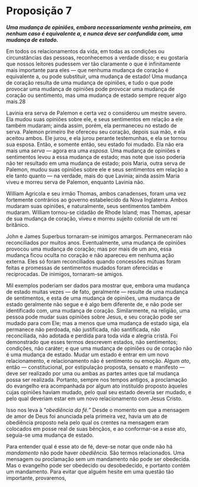 # Proposição 7

***Uma mudança de opiniões, embora necessariamente venha primeiro, em nenhum caso é equivalente a, e nunca deve ser confundida com, uma mudança de estado.***

Em todos os relacionamentos da vida, em todas as condições ou circunstâncias das pessoas, reconhecemos a verdade disso; e eu gostaria que nossos leitores pudessem ver tão claramente o que é infinitamente mais importante para eles — que nenhuma mudança de coração é equivalente a, ou pode substituir, uma mudança de estado! Uma mudança de coração resulta de uma mudança de opiniões, e tudo o que pode provocar uma mudança de opiniões pode provocar uma mudança de coração ou sentimento, mas uma mudança de estado sempre requer algo mais.28

Lavinia era serva de Palemon e certa vez o considerou um mestre severo. Ela mudou suas opiniões sobre ele, e seus sentimentos em relação a ele também mudaram; ainda assim, porém, ela permaneceu no estado de serva. Palemon primeiro lhe ofereceu seu coração, depois sua mão, e ela aceitou ambos. Ele jurou, e ela jurou perante testemunhas, e ela se tornou sua esposa. Então, e somente então, seu estado foi mudado. Ela não era mais uma *serva* — agora era uma *esposa.* Uma mudança de opiniões e sentimentos levou a essa mudança de estado; mas note que isso poderia não ter resultado em uma mudança de estado; pois Maria, outra serva de Palemon, mudou suas opiniões sobre ele e seus sentimentos em relação a ele tanto quanto — na verdade, mais do que Lavinia; ainda assim Maria viveu e morreu serva de Palemon, enquanto Lavinia não.

William Agricola e seu irmão Thomas, ambos canadenses, foram uma vez fortemente contrários ao governo estabelecido da Nova Inglaterra. Ambos mudaram suas opiniões, e naturalmente, seus sentimentos também mudaram. William tornou-se cidadão de Rhode Island; mas Thomas, apesar de sua mudança de coração, viveu e morreu sujeito colonial de um rei britânico.

John e James Superbus tornaram-se inimigos amargos. Permaneceram não reconciliados por muitos anos. Eventualmente, uma mudança de opiniões provocou uma mudança de coração; mas por mais de um ano, essa mudança ficou oculta no coração e não apareceu em nenhuma ação externa. Eles só foram reconciliados quando concessões mútuas foram feitas e promessas de sentimentos mudados foram oferecidas e reciprocadas. De inimigos, tornaram-se amigos.

Mil exemplos poderiam ser dados para mostrar que, embora uma mudança de estado muitas vezes — de fato, geralmente — resulte de uma mudança de sentimentos, e esta de uma mudança de opiniões, uma mudança de estado geralmente não segue e é algo bem diferente de, e não pode ser identificado com, uma mudança de coração. Similarmente, na religião, uma pessoa pode mudar suas opiniões sobre Jesus, e seu coração pode ser mudado para com Ele; mas a menos que uma mudança de estado siga, ela permanece não perdoada, não justificada, não santificada, não reconciliada, não adotada e perdida para toda vida e alegria cristã. Foi demonstrado que esses termos descrevem estados, não sentimentos; condições, não caráter; e que uma mudança de opiniões ou de coração não é uma mudança de estado. Mudar um estado é entrar em um novo relacionamento, e relacionamento não é sentimento ou emoção. Algum *ato*, então — constitucional, por estipulação proposta, sensato e manifesto — deve ser realizado por uma ou ambas as partes antes que tal mudança possa ser realizada. Portanto, sempre nos tempos antigos, a proclamação do evangelho era acompanhada por algum ato instituído proposto àqueles cujas opiniões haviam mudado, pelo qual seu estado deveria ser mudado, e pelo qual deveriam estar em um novo relacionamento com Jesus Cristo.

Isso nos leva à “*obediência da fé.*” Desde o momento em que a mensagem de amor de Deus foi anunciada pela primeira vez, havia um ato de obediência proposto nela pelo qual os crentes na mensagem eram colocados em posse real de suas bênçãos, e ao conformar-se a esse ato, seguia-se uma mudança de estado.

Para entender qual é esse ato de fé, deve-se notar que onde não há *mandamento* não pode haver *obediência.* São termos relacionados. Uma mensagem ou proclamação sem um mandamento não pode ser obedecida. Mas o evangelho pode ser obedecido ou desobedecido, e portanto contém um mandamento. Para evitar que alguém hesite em uma questão tão importante, provaremos,
